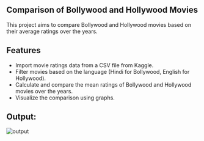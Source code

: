 ## Comparison of Bollywood and Hollywood Movies
This project aims to compare Bollywood and Hollywood movies based on their average ratings over the years. 

## Features
- Import movie ratings data from a CSV file from Kaggle.
- Filter movies based on the language (Hindi for Bollywood, English for Hollywood).
- Calculate and compare the mean ratings of Bollywood and Hollywood movies over the years.
- Visualize the comparison using graphs.

 ## Output:
   ![output](https://github.com/shwetam19/movies_rating/assets/127859472/f5949123-e97f-46b8-b5bf-73783c79ccd1)

    

